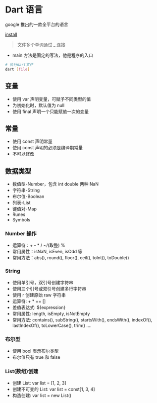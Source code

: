 # Dart 语言

google 推出的一款全平台的语言

[install](https://www.dartlang.org/tools/sdk#install)

> 文件多个单词通过 _ 连接

- main 方法是固定的写法，他是程序的入口

```bash
# 执行dart文件
dart [file]
```

## 变量

- 使用 var 声明变量，可赋予不同类型的值
- 为初始化时，默认值为 null
- 使用 final 声明一个只能赋值一次的变量

## 常量

- 使用 const 声明常量
- 使用 const 声明的必须是编译期常量
- 不可以修改

## 数据类型

- 数值型-Number，包含 int double 两种 NaN
- 字符串-String
- 布尔值-Boolean
- 列表-List
- 键值对-Map
- Runes
- Symbols

### Number 操作

- 运算符：+ - * / ~/(取整) %
- 常用属性：isNaN, isEven, isOdd 等
- 常用方法：abs(), round(), floor(), ceil(), toInt(), toDouble()

### String

- 使用单引号，双引号创建字符串
- 使用三个引号或双引号创建多行字符串
- 使用 r 创建原始 raw 字符串
- 运算符: + * == []
- 差值表达式: ${expression}
- 常用属性: length, isEmpty, isNotEmpty
- 常用方法: contains(), subString(), startsWith(), endsWith(), indexOf(), lastIndexOf(), toLowerCase(), trim() ....

### 布尔型

- 使用 bool 表示布尔类型
- 布尔值只有 true 和 false

### List(数组)创建

- 创建 List: var list = [1, 2, 3]
- 创建不可变的 List: var list = const[1, 3, 4]
- 构造创建: var list = new List()
